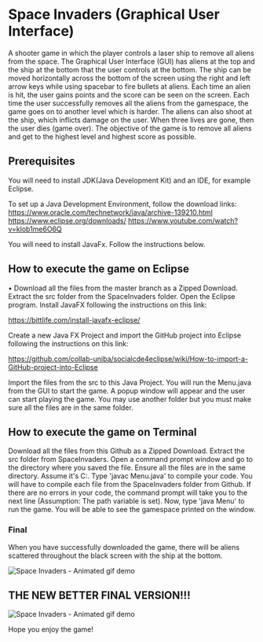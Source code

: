 # Space Invaders (Graphical User Interface) 

A shooter game in which the player controls a laser ship to remove all aliens from the space. The Graphical User Interface (GUI) has aliens at the top and the ship at the bottom that the user controls at the bottom. The ship can be moved horizontally across the bottom of the screen using the right and left arrow keys while using spacebar to fire bullets at aliens. Each time an alien is hit, the user gains points and the score can be seen on the screen. Each time the user successfully removes all the aliens from the gamespace, the game goes on to another level which is harder. The aliens can also shoot at the ship, which inflicts damage on the user. When three lives are gone, then the user dies (game over). The objective of the game is to remove all aliens and get to the highest level and highest score as possible.

## Prerequisites
You will need to install JDK(Java Development Kit) and an IDE, for example Eclipse.

To set up a Java Development Environment, follow the download links:
https://www.oracle.com/technetwork/java/archive-139210.html
https://www.eclipse.org/downloads/
https://www.youtube.com/watch?v=klob1me6O6Q

You will need to install JavaFx. Follow the instructions below.

## How to execute the game on Eclipse
• Download all the files from the master branch as a Zipped Download. Extract the src folder from the SpaceInvaders folder. Open the Eclipse program. Install JavaFX following the instructions on this link: 

https://bittlife.com/install-javafx-eclipse/

Create a new Java FX Project and import the GitHub project into Eclipse following the instructions on this link: 

https://github.com/collab-uniba/socialcde4eclipse/wiki/How-to-import-a-GitHub-project-into-Eclipse

Import the files from the src to this Java Project. You will run the Menu.java from the GUI to start the game. A popup window will appear and the user can start playing the game. You may use another folder but you must make sure all the files are in the same folder. 

## How to execute the game on Terminal
Download all the files from this Github as a Zipped Download. Extract the src folder from SpaceInvaders. Open a command prompt window and go to the directory where you saved the file. Ensure all the files are in the same directory. Assume it's C:. Type 'javac Menu.java' to compile your code. You will have to compile each file from the SpaceInvaders folder from Github. If there are no errors in your code, the command prompt will take you to the next line (Assumption: The path variable is set). Now, type 'java Menu' to run the game. You will be able to see the gamespace printed on the window.
 
### Final 
When you have successfully downloaded the game, there will be aliens scattered throughout the black screen with the ship at the bottom.

![Space Invaders - Animated gif demo](Demo3.gif)

## THE NEW BETTER FINAL VERSION!!! 

![Space Invaders - Animated gif demo](Final.gif)


Hope you enjoy the game!
